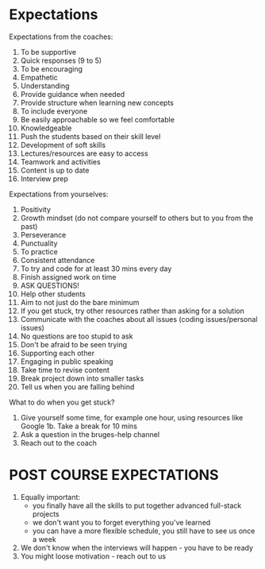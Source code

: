 # Expectations

Expectations from the coaches:

1. To be supportive
2. Quick responses (9 to 5)
3. To be encouraging
4. Empathetic
5. Understanding
6. Provide guidance when needed
7. Provide structure when learning new concepts
8. To include everyone
9. Be easily approachable so we feel comfortable
10. Knowledgeable
11. Push the students based on their skill level
12. Development of soft skills
13. Lectures/resources are easy to access
14. Teamwork and activities
15. Content is up to date
16. Interview prep

Expectations from yourselves:

1. Positivity
2. Growth mindset (do not compare yourself to others but to you from the past)
3. Perseverance
4. Punctuality
5. To practice
6. Consistent attendance
7. To try and code for at least 30 mins every day
8. Finish assigned work on time
9. ASK QUESTIONS!
10. Help other students
11. Aim to not just do the bare minimum
12. If you get stuck, try other resources rather than asking for a solution
13. Communicate with the coaches about all issues (coding issues/personal issues)
14. No questions are too stupid to ask
15. Don't be afraid to be seen trying
16. Supporting each other
17. Engaging in public speaking
18. Take time to revise content
19. Break project down into smaller tasks
20. Tell us when you are falling behind

What to do when you get stuck?

1. Give yourself some time, for example one hour, using resources like Google
   1b. Take a break for 10 mins
2. Ask a question in the bruges-help channel
3. Reach out to the coach

# POST COURSE EXPECTATIONS

1. Equally important:
    - you finally have all the skills to put together advanced full-stack projects
    - we don't want you to forget everything you've learned
    - you can have a more flexible schedule, you still have to see us once a week
2. We don't know when the interviews will happen - you have to be ready
3. You might loose motivation - reach out to us
